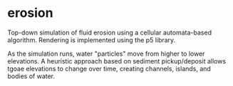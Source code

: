 # erosion

Top-down simulation of fluid erosion using a cellular automata-based algorithm. Rendering is implemented using the p5 library.

As the simulation runs, water "particles" move from higher to lower elevations. A heuristic approach based on sediment pickup/deposit allows tgoae elevations to change over time, creating channels, islands, and bodies of water. 

